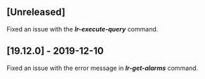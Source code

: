 ## [Unreleased]
Fixed an issue with the ***lr-execute-query*** command.

## [19.12.0] - 2019-12-10
Fixed an issue with the error message in ***lr-get-alarms*** command.
